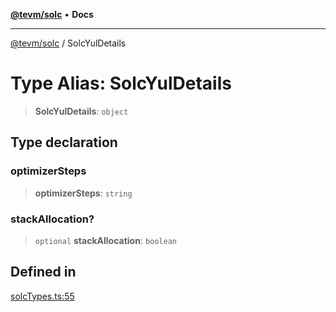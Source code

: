 [**@tevm/solc**](../README.md) • **Docs**

***

[@tevm/solc](../globals.md) / SolcYulDetails

# Type Alias: SolcYulDetails

> **SolcYulDetails**: `object`

## Type declaration

### optimizerSteps

> **optimizerSteps**: `string`

### stackAllocation?

> `optional` **stackAllocation**: `boolean`

## Defined in

[solcTypes.ts:55](https://github.com/evmts/tevm-monorepo/blob/main/bundler-packages/solc/src/solcTypes.ts#L55)
